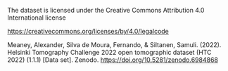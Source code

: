 The dataset is licensed under the Creative Commons Attribution 4.0 International license

https://creativecommons.org/licenses/by/4.0/legalcode

Meaney, Alexander, Silva de Moura, Fernando, & Siltanen, Samuli. (2022). Helsinki Tomography Challenge 2022 open tomographic dataset (HTC 2022) (1.1.1) [Data set]. Zenodo. https://doi.org/10.5281/zenodo.6984868
